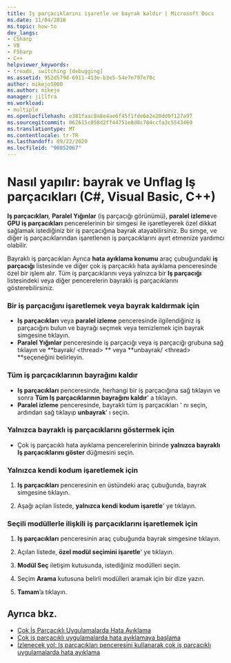 ```yaml
---
title: Iş parçacıklarını işaretle ve bayrak kaldır | Microsoft Docs
ms.date: 11/04/2016
ms.topic: how-to
dev_langs:
- CSharp
- VB
- FSharp
- C++
helpviewer_keywords:
- treads, switching [debugging]
ms.assetid: 952d579d-6911-413e-b3e5-54e7e797e70c
author: mikejo5000
ms.author: mikejo
manager: jillfra
ms.workload:
- multiple
ms.openlocfilehash: e381faac8a8e4ae6f45f1fde6e2e20dd9f127a97
ms.sourcegitcommit: 062615c058d2ff44751e8d0c704ccfa3c5543469
ms.translationtype: MT
ms.contentlocale: tr-TR
ms.lasthandoff: 09/22/2020
ms.locfileid: "90852067"
---
```

# <a name="how-to-flag-and-unflag-threads-c-visual-basic-c"></a>Nasıl yapılır: bayrak ve Unflag Iş parçacıkları (C#, Visual Basic, C++)

**Iş parçacıkları**, **Paralel Yığınlar** (iş parçacığı görünümü), **paralel izleme**ve **GPU iş parçacıkları** pencerelerinin bir simgesi ile işaretleyerek özel dikkat sağlamak istediğiniz bir iş parçacığına bayrak atayabilirsiniz. Bu simge, ve diğer iş parçacıklarından işaretlenen iş parçacıklarını ayırt etmenize yardımcı olabilir.

Bayraklı iş parçacıkları Ayrıca **hata ayıklama konumu** araç çubuğundaki **iş parçacığı** listesinde ve diğer çok iş parçacıklı hata ayıklama penceresinde özel bir işlem alır. Tüm iş parçacıklarını veya yalnızca bir **Iş parçacığı** listesindeki veya diğer pencerelerin bayraklı iş parçacıklarını gösterebilirsiniz.

### <a name="to-flag-or-unflag-a-thread"></a>Bir iş parçacığını işaretlemek veya bayrak kaldırmak için

- **Iş parçacıkları** veya **paralel izleme** penceresinde ilgilendiğiniz iş parçacığını bulun ve bayrağı seçmek veya temizlemek için bayrak simgesine tıklayın.
- **Paralel Yığınlar** penceresinde iş parçacığı veya iş parçacığı grubuna sağ tıklayın ve **bayrak/ \<thread> ** veya **unbayrak/ \<thread> **seçeneğini belirleyin.

### <a name="to-unflag-all-threads"></a>Tüm iş parçacıklarının bayrağını kaldır

- **Iş parçacıkları** penceresinde, herhangi bir iş parçacığına sağ tıklayın ve sonra **Tüm Iş parçacıklarının bayrağını kaldır**' a tıklayın.
- **Paralel izleme** penceresinde, bayraklı tüm iş parçacıkları ' nı seçin, ardından sağ tıklayıp **unbayrak**' ı seçin.

### <a name="to-display-only-flagged-threads"></a>Yalnızca bayraklı iş parçacıklarını göstermek için

- Çok iş parçacıklı hata ayıklama pencerelerinin birinde **yalnızca bayraklı Iş parçacıklarını göster** düğmesini seçin.

### <a name="to-flag-just-my-code"></a>Yalnızca kendi kodum işaretlemek için

1. **Iş parçacıkları** penceresinin en üstündeki araç çubuğunda, bayrak simgesine tıklayın.

2. Aşağı açılan listede, **yalnızca kendi kodum işaretle**' ye tıklayın.

### <a name="to-flag-threads-that-are-associated-with-selected-modules"></a>Seçili modüllerle ilişkili iş parçacıklarını işaretlemek için

1. **Iş parçacıkları** penceresinin araç çubuğunda bayrak simgesine tıklayın.

2. Açılan listede, **özel modül seçimini işaretle**' ye tıklayın.

3. **Modül Seç** iletişim kutusunda, istediğiniz modülleri seçin.

4. Seçim **Arama** kutusuna belirli modülleri aramak için bir dize yazın.

5. **Tamam**’a tıklayın.

## <a name="see-also"></a>Ayrıca bkz.
- [Çok İş Parçacıklı Uygulamalarda Hata Ayıklama](../debugger/debug-multithreaded-applications-in-visual-studio.md)
- [Çok iş parçacıklı uygulamalarda hata ayıklamaya başlama](../debugger/get-started-debugging-multithreaded-apps.md)
- [İzlenecek yol: Iş parçacıkları penceresini kullanarak çok iş parçacıklı uygulamalarda hata ayıklama](../debugger/how-to-use-the-threads-window.md)